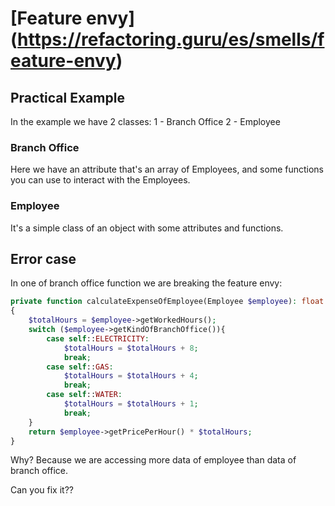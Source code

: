 # [Feature envy] (https://refactoring.guru/es/smells/feature-envy)

## Practical Example

In the example we have 2 classes:
1 - Branch Office
2 - Employee

### Branch Office
Here we have an attribute that's an array of Employees, and some functions you can use to interact with the Employees.

### Employee
It's a simple class of an object with some attributes and functions.

## Error case
In one of branch office function we are breaking the feature envy:

```php
private function calculateExpenseOfEmployee(Employee $employee): float
{
    $totalHours = $employee->getWorkedHours();
    switch ($employee->getKindOfBranchOffice()){
        case self::ELECTRICITY:
            $totalHours = $totalHours + 8;
            break;
        case self::GAS:
            $totalHours = $totalHours + 4;
            break;
        case self::WATER:
            $totalHours = $totalHours + 1;
            break;
    }
    return $employee->getPricePerHour() * $totalHours;
}
```

Why? Because we are accessing more data of employee than data of branch office.

Can you fix it??
